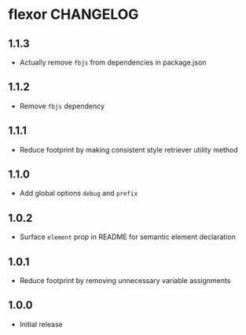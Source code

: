 # flexor CHANGELOG

## 1.1.3
* Actually remove `fbjs` from dependencies in package.json

## 1.1.2
* Remove `fbjs` dependency

## 1.1.1
* Reduce footprint by making consistent style retriever utility method

## 1.1.0
* Add global options `debug` and `prefix`

## 1.0.2
* Surface `element` prop in README for semantic element declaration

## 1.0.1
* Reduce footprint by removing unnecessary variable assignments

## 1.0.0
* Initial release
